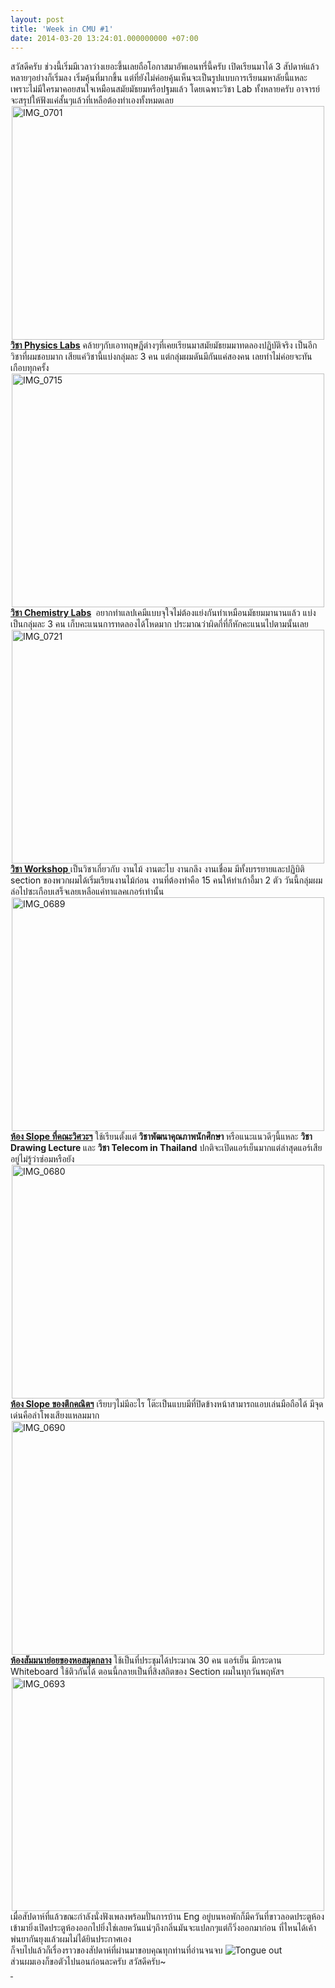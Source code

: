 ```yaml
---
layout: post
title: 'Week in CMU #1'
date: 2014-03-20 13:24:01.000000000 +07:00
---
```

<div>สวัสดีครับ ช่วงนี้เริ่มมีเวลาว่างเยอะขึ้นเลยถือโอกาสมาอัพเอนทรี่นี้ครับ เปิดเรียนมาได้ 3 สัปดาห์แล้ว หลายๆอย่างก็เริ่มลง เริ่มคุ้นที่มากขึ้น แต่ที่ยังไม่ค่อยคุ้นเห็นจะเป็นรูปแบบการเรียนมหาลัยนี้แหละ เพราะไม่มีใครมาคอยสนใจเหมือนสมัยมัธยมหรือปฐมแล้ว โดยเฉพาะวิชา Lab ทั้งหลายครับ อาจารย์จะสรุปให้ฟังแค่สั้นๆแล้วที่เหลือต้องทำเองทั้งหมดเลย<!--more--></div>
<div></div>
<div><a title="IMG_0701 by holykyun, on Flickr" href="http://www.flickr.com/photos/holykyun/5853418802/"><img style="display: block; margin-left: auto; margin-right: auto;" alt="IMG_0701" src="http://farm3.static.flickr.com/2454/5853418802_13f0f1bc3f.jpg" width="500" height="374" /></a></div>
<div></div>
<div><span style="text-decoration: underline;"><strong>วิชา Physics Labs</strong></span> คล้ายๆกับเอาทฤษฏีต่างๆที่เคยเรียนมาสมัยมัธยมมาทดลองปฏิบัติจริง เป็นอีกวิชาที่ผมชอบมาก เสียแค่วิชานี้แบ่งกลุ่มละ 3 คน แต่กลุ่มผมดันมีกันแค่สองคน เลยทำไม่ค่อยจะทันเกือบทุกครั้ง</div>
<div></div>
<div><a title="IMG_0715 by holykyun, on Flickr" href="http://www.flickr.com/photos/holykyun/5852866709/"><img style="display: block; margin-left: auto; margin-right: auto;" alt="IMG_0715" src="http://farm4.static.flickr.com/3026/5852866709_56758312b6.jpg" width="500" height="374" /></a></div>
<div></div>
<div><span style="text-decoration: underline;"><strong>วิชา Chemistry Labs</strong></span><strong> </strong> อยากทำแลปเคมีแบบจุใจไม่ต้องแย่งกันทำเหมือนมัธยมมานานแล้ว แบ่งเป็นกลุ่มละ 3 คน เก็บคะแนนการทดลองได้โหดมาก ประมาณว่าผิดกี่ที่ก็หักคะแนนไปตามนั้นเลย</div>
<div></div>
<div><a title="IMG_0721 by holykyun, on Flickr" href="http://www.flickr.com/photos/holykyun/5852867155/"><img style="display: block; margin-left: auto; margin-right: auto;" alt="IMG_0721" src="http://farm6.static.flickr.com/5076/5852867155_ebf85cb480.jpg" width="500" height="374" /></a></div>
<div></div>
<div><span style="text-decoration: underline;"><strong>วิชา Workshop </strong></span>เป็นวิชาเกี่ยวกับ งานไม้ งานตะไบ งานกลึง งานเชื่อม มีทั้งบรรยายและปฏิบิติ section ของพวกผมได้เริ่มเรียนงานไม้ก่อน งานที่ต้องทำคือ 15 คนให้ทำเก้าอี้มา 2 ตัว วันนี้กลุ่มผมล่อไปซะเกือบเสร็จเลยเหลือแค่ทาแลคเกอร์เท่านั้น</div>
<div></div>
<div><a title="IMG_0689 by holykyun, on Flickr" href="http://www.flickr.com/photos/holykyun/5852956865/"><img style="display: block; margin-left: auto; margin-right: auto;" alt="IMG_0689" src="http://farm3.static.flickr.com/2801/5852956865_9f77d7e666.jpg" width="500" height="374" /></a></div>
<div></div>
<div><span style="text-decoration: underline;"><strong>ห้อง Slope ที่คณะวิศวะฯ</strong></span> ใช้เรียนตั้งแต่<strong> วิชาพัฒนาคุณภาพนักศึกษา </strong>หรือแนะแนวดีๆนี้แหละ <strong>วิชา Drawing Lecture </strong>และ <strong>วิชา Telecom in Thailand</strong> ปกติจะเปิดแอร์เย็นมากแต่ล่าสุดแอร์เสียอยู่ไม่รู้ว่าซ่อมหรือยัง</div>
<div></div>
<div><a title="IMG_0680 by holykyun, on Flickr" href="http://www.flickr.com/photos/holykyun/5852963437/"><img style="display: block; margin-left: auto; margin-right: auto;" alt="IMG_0680" src="http://farm4.static.flickr.com/3157/5852963437_da7849abde.jpg" width="500" height="374" /></a></div>
<div></div>
<div><span style="text-decoration: underline;"><strong>ห้อง Slope ของตึกคณิตฯ</strong></span> เรียบๆไม่มีอะไร โต๊ะเป็นแบบมีที่ปิดข้างหน้าสามารถแอบเล่นมือถือได้ มีจุดเด่นคือลำโพงเสียงแหลมมาก</div>
<div></div>
<div><a title="IMG_0690 by holykyun, on Flickr" href="http://www.flickr.com/photos/holykyun/5853510442/"><img style="display: block; margin-left: auto; margin-right: auto;" alt="IMG_0690" src="http://farm4.static.flickr.com/3001/5853510442_d70a938eb3.jpg" width="500" height="374" /></a></div>
<div></div>
<div><span style="text-decoration: underline;"><strong>ห้องสัมมนาย่อยของหอสมุดกลาง</strong></span> ใช้เป็นที่ประชุมได้ประมาณ 30 คน แอร์เย็น มีกระดาน Whiteboard ใช้ติวกันได้ ตอนนี้กลายเป็นที่สิงสถิตของ Section ผมในทุกวันพฤหัสฯ</div>
<div></div>
<div>
<div><a title="IMG_0693 by holykyun, on Flickr" href="http://www.flickr.com/photos/holykyun/5853480242/"><img style="display: block; margin-left: auto; margin-right: auto;" alt="IMG_0693" src="http://farm6.static.flickr.com/5227/5853480242_a7166bea23.jpg" width="500" height="374" /></a></div>
<div></div>
<div>เมื่อสัปดาห์ที่แล้วขณะกำลังนั่งฟังเพลงพร้อมปั่นการบ้าน Eng อยู่บนหอพักก็มีควันที่ขาวลอดประตูห้องเข้ามายิ่งเปิดประตูห้องออกไปยิ่งใช่เลยควันแน่ๆถึงกลิ่นมันจะแปลกๆแต่ก็วิ่งออกมาก่อน ที่ไหนได้เค้าพ่นยากันยุงแล้วผมไม่ได้ยินประกาศเอง</div>
<div></div>
<div>ก็จบไปแล้วก็เรื่องราวของสัปดาห์ที่ผ่านมาขอบคุณทุกท่านที่อ่านจนจบ <img title="Tongue out" alt="Tongue out" src="http://www.exteen.com/manage/tiny_mce339/plugins/emotions/img/e13.gif" border="0" /></div>
<div>ส่วนผมเองก็ขอตัวไปนอนก่อนละครับ สวัสดีครับ~</div>
<div></div>
<a title="Screen shot 2011-06-20 at 22.42.28  by holykyun, on Flickr" href="http://www.flickr.com/photos/holykyun/5853486742/"> </a>

</div>
